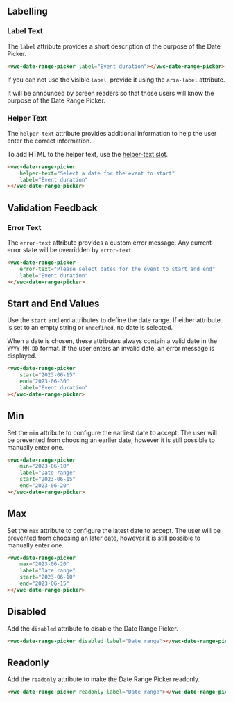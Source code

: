 ## Labelling

### Label Text

The `label` attribute provides a short description of the purpose of the Date Picker.

```html preview 460px
<vwc-date-range-picker label="Event duration"></vwc-date-range-picker>
```

<vwc-note connotation="information" icon="info-line" headline="Accessibility note">
	<p>If you can not use the visible <code>label</code>, provide it using the <code>aria-label</code> attribute.</p>
	<p>It will be announced by screen readers so that those users will know the purpose of the Date Range Picker.</p>
</vwc-note>

### Helper Text

The `helper-text` attribute provides additional information to help the user enter the correct information.

To add HTML to the helper text, use the [helper-text slot](/components/date-range-picker/code/#helper-text-slot).

```html preview 460px
<vwc-date-range-picker
	helper-text="Select a date for the event to start"
	label="Event duration"
></vwc-date-range-picker>
```

## Validation Feedback

### Error Text

The `error-text` attribute provides a custom error message. Any current error state will be overridden by `error-text`.

```html preview 460px
<vwc-date-range-picker
	error-text="Please select dates for the event to start and end"
	label="Event duration"
></vwc-date-range-picker>
```

## Start and End Values

Use the `start` and `end` attributes to define the date range. If either attribute is set to an empty string or `undefined`, no date is selected.

When a date is chosen, these attributes always contain a valid date in the `YYYY-MM-DD` format. If the user enters an invalid date, an error message is displayed.

```html preview 460px
<vwc-date-range-picker
	start="2023-06-15"
	end="2023-06-30"
	label="Event duration"
></vwc-date-range-picker>
```

## Min

Set the `min` attribute to configure the earliest date to accept. The user will be prevented from choosing an earlier date, however it is still possible to manually enter one.

```html preview 460px
<vwc-date-range-picker
	min="2023-06-10"
	label="Date range"
	start="2023-06-15"
	end="2023-06-20"
></vwc-date-range-picker>
```

## Max

Set the `max` attribute to configure the latest date to accept. The user will be prevented from choosing an later date, however it is still possible to manually enter one.

```html preview 460px
<vwc-date-range-picker
	max="2023-06-20"
	label="Date range"
	start="2023-06-10"
	end="2023-06-15"
></vwc-date-range-picker>
```

## Disabled

Add the `disabled` attribute to disable the Date Range Picker.

```html preview
<vwc-date-range-picker disabled label="Date range"></vwc-date-range-picker>
```

## Readonly

Add the `readonly` attribute to make the Date Range Picker readonly.

```html preview
<vwc-date-range-picker readonly label="Date range"></vwc-date-range-picker>
```
